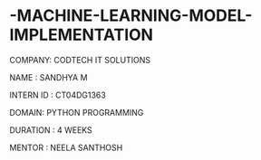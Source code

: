 # -MACHINE-LEARNING-MODEL-IMPLEMENTATION

COMPANY: CODTECH IT SOLUTIONS

NAME : SANDHYA M

INTERN ID : CT04DG1363

DOMAIN: PYTHON PROGRAMMING

DURATION : 4 WEEKS

MENTOR : NEELA SANTHOSH


